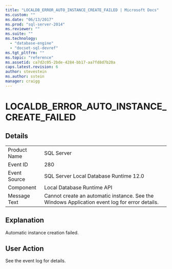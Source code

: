 ```yaml
---
title: "LOCALDB_ERROR_AUTO_INSTANCE_CREATE_FAILED | Microsoft Docs"
ms.custom: ""
ms.date: "06/13/2017"
ms.prod: "sql-server-2014"
ms.reviewer: ""
ms.suite: ""
ms.technology: 
  - "database-engine"
  - "docset-sql-devref"
ms.tgt_pltfrm: ""
ms.topic: "reference"
ms.assetid: ca7d2c05-2bde-4284-bb17-aa7fd8d7b20a
caps.latest.revision: 6
author: stevestein
ms.author: sstein
manager: craigg
---
```

# LOCALDB_ERROR_AUTO_INSTANCE_CREATE_FAILED
    
## Details  
  
|||  
|-|-|  
|Product Name|SQL Server|  
|Event ID|280|  
|Event Source|SQL Server Local Database Runtime 12.0|  
|Component|Local Database Runtime API|  
|Message Text|Cannot create an automatic instance. See the Windows Application event log for error details.|  
  
## Explanation  
 Automatic instance creation failed.  
  
## User Action  
 See the event log for details.  
  
  
